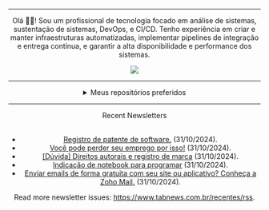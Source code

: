 <div align="center">
<hr>
<p>Olá 👋🏾! Sou um profissional de tecnologia focado em análise de sistemas, sustentação de sistemas, DevOps, e CI/CD. Tenho experiência em criar e manter infraestruturas automatizadas, implementar pipelines de integração e entrega contínua, e garantir a alta disponibilidade e performance dos sistemas.</p>
  <img src="https://media.giphy.com/media/yAGIvCiwPJn5C/giphy.gif">
<hr>
  <details>
  <summary>Meus repositórios preferidos</summary>
  <br />
  Alguns dos meus melhores repositórios:
  <br />
<br />
  <ul><li><a href=https://github.com/KubeNerd/aluratube target="_blank" rel="noopener noreferrer">KubeNerd/aluratube</a> (<b>0</b> ✨ and <b>0</b> 🍴): Aluratube - Desenvolvido durante a imersão React da Alura no final de 2022</li><li><a href=https://github.com/KubeNerd/nlw-ia target="_blank" rel="noopener noreferrer">KubeNerd/nlw-ia</a> (<b>0</b> ✨ and <b>0</b> 🍴): Projeto desenvolvido durante a NLW IA - Usando a API da OPENAI</li><li><a href=https://github.com/KubeNerd/nlw-journey-ia target="_blank" rel="noopener noreferrer">KubeNerd/nlw-journey-ia</a> (<b>0</b> ✨ and <b>0</b> 🍴): NLW IA - Agent de viagens usando python + langchain + GPT</li>
<li>More coming soon :).</li>
</ul>
  </details>
  <hr/>
    <summary>Recent Newsletters</summary>
  <br />
  <ul>
    <li><a href=https://www.tabnews.com.br/welovetech/registro-de-patente-de-software target="_blank" rel="noopener noreferrer">Registro de patente de software.</a> (31/10/2024).</li><li><a href=https://www.tabnews.com.br/FelpsBap/voce-pode-perder-seu-emprego-por-isso target="_blank" rel="noopener noreferrer">Você pode perder seu emprego por isso!</a> (31/10/2024).</li><li><a href=https://www.tabnews.com.br/DeuUm500NaCuca/duvida-direitos-autorais-e-registro-de-marca target="_blank" rel="noopener noreferrer">[Dúvida] Direitos autorais e registro de marca</a> (31/10/2024).</li><li><a href=https://www.tabnews.com.br/sossego/indicacao-de-notebook-para-programar target="_blank" rel="noopener noreferrer">Indicação de notebook para programar</a> (31/10/2024).</li><li><a href=https://www.tabnews.com.br/jaedsonpys/enviar-emails-de-forma-gratuita-com-seu-site-ou-aplicativo-conheca-a-zoho-mail target="_blank" rel="noopener noreferrer">Enviar emails de forma gratuita com seu site ou aplicativo? Conheça a Zoho Mail.</a> (31/10/2024).</li>
  </ul>
<p>Read more newsletter issues: <a href="https://www.tabnews.com.br/recentes/rss">https://www.tabnews.com.br/recentes/rss</a>.</p>
  </details>
